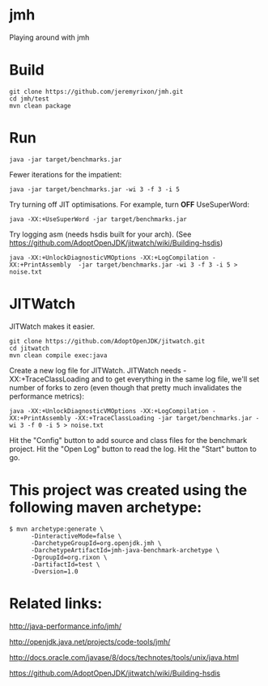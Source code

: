 # jmh
Playing around with jmh

# Build

    git clone https://github.com/jeremyrixon/jmh.git
    cd jmh/test
    mvn clean package

# Run
    
    java -jar target/benchmarks.jar 
    
Fewer iterations for the impatient:

    java -jar target/benchmarks.jar -wi 3 -f 3 -i 5
    
Try turning off JIT optimisations. For example, turn **OFF** UseSuperWord:

    java -XX:+UseSuperWord -jar target/benchmarks.jar

Try logging asm (needs hsdis built for your arch).
(See https://github.com/AdoptOpenJDK/jitwatch/wiki/Building-hsdis)
    
    java -XX:+UnlockDiagnosticVMOptions -XX:+LogCompilation -XX:+PrintAssembly  -jar target/benchmarks.jar -wi 3 -f 3 -i 5 > noise.txt

# JITWatch

JITWatch makes it easier.

    git clone https://github.com/AdoptOpenJDK/jitwatch.git
    cd jitwatch
    mvn clean compile exec:java

Create a new log file for JITWatch. JITWatch needs -XX:+TraceClassLoading and to get everything in the same log file, we'll set number of forks to zero (even though that pretty much invalidates the performance metrics):

    java -XX:+UnlockDiagnosticVMOptions -XX:+LogCompilation -XX:+PrintAssembly -XX:+TraceClassLoading -jar target/benchmarks.jar -wi 3 -f 0 -i 5 > noise.txt

Hit the "Config" button to add source and class files for the benchmark project.
Hit the "Open Log" button to read the log.
Hit the "Start" button to go.

# This project was created using the following maven archetype:

    $ mvn archetype:generate \
          -DinteractiveMode=false \
          -DarchetypeGroupId=org.openjdk.jmh \
          -DarchetypeArtifactId=jmh-java-benchmark-archetype \
          -DgroupId=org.rixon \
          -DartifactId=test \
          -Dversion=1.0


# Related links:

http://java-performance.info/jmh/

http://openjdk.java.net/projects/code-tools/jmh/

http://docs.oracle.com/javase/8/docs/technotes/tools/unix/java.html

https://github.com/AdoptOpenJDK/jitwatch/wiki/Building-hsdis


